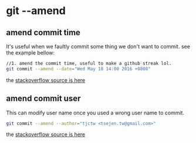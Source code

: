 # git --amend

## amend commit time

It's useful when we faultly commit some thing we don't want to commit.
see the example bellow:
```sh
//1. amend the commit time, useful to make a github streak lol.
git commit --amend --date="Wed May 18 14:00 2016 +0800"
```
the [stackoverflow source is here](http://stackoverflow.com/questions/454734/how-can-one-change-the-timestamp-of-an-old-commit-in-git)

## amend commit user
This can modify user name once you used a wrong user name to commit.
```sh
git commit --amend --author="tjctw <tsejen.tw@gmail.com>"
```
the [stackoverflow source is here](http://stackoverflow.com/questions/3042437/change-commit-author-at-one-specific-commit)
